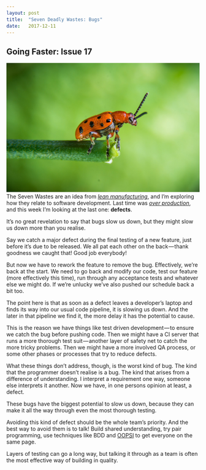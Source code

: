 ```yaml
---
layout:	post
title:	"Seven Deadly Wastes: Bugs"
date:	2017-12-11
---
```


## Going Faster: Issue 17

![](/img/0*n8ef0p41RCyAixJY.jpg)The Seven Wastes are an idea from _[lean manufacturing](https://en.wikipedia.org/wiki/Muda_%28Japanese_term%29#Seven_wastes)_, and I’m exploring how they relate to software development. Last time was _[over production](https://medium.com/going-faster/seven-deadly-wastes-over-production-e21731f44358)_, and this week I’m looking at the last one: **defects**.

It’s no great revelation to say that bugs slow us down, but they might slow us down more than you realise.

Say we catch a major defect during the final testing of a new feature, just before it’s due to be released. We all pat each other on the back — thank goodness we caught that! Good job everybody!

But now we have to rework the feature to remove the bug. Effectively, we’re back at the start. We need to go back and modify our code, test our feature (more effectively this time), run through any acceptance tests and whatever else we might do. If we’re unlucky we’ve also pushed our schedule back a bit too.

The point here is that as soon as a defect leaves a developer’s laptop and finds its way into our usual code pipeline, it is slowing us down. And the later in that pipeline we find it, the more delay it has the potential to cause.

This is the reason we have things like test driven development — to ensure we catch the bug before pushing code. Then we might have a CI server that runs a more thorough test suit — another layer of safety net to catch the more tricky problems. Then we might have a more involved QA process, or some other phases or processes that try to reduce defects.

What these things don’t address, though, is the worst kind of bug. The kind that the programmer doesn’t realise is a bug. The kind that arises from a difference of understanding. I interpret a requirement one way, someone else interprets it another. Now we have, in one persons opinion at least, a defect.

These bugs have the biggest potential to slow us down, because they can make it all the way through even the most thorough testing.

Avoiding this kind of defect should be the whole team’s priority. And the best way to avoid them is to talk! Build shared understanding, try pair programming, use techniques like BDD and [OOPSI](https://jennyjmar.com/2016/04/16/bdd-discovery-and-oopsi/) to get everyone on the same page.

Layers of testing can go a long way, but talking it through as a team is often the most effective way of building in quality.
